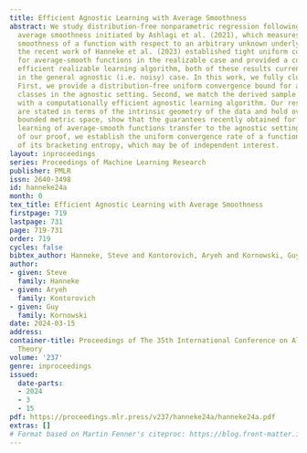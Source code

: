 ```yaml
---
title: Efficient Agnostic Learning with Average Smoothness
abstract: We study distribution-free nonparametric regression following a notion of
  average smoothness initiated by Ashlagi et al. (2021), which measures the “effective”
  smoothness of a function with respect to an arbitrary unknown underlying distribution.  While
  the recent work of Hanneke et al. (2023) established tight uniform convergence bounds
  for average-smooth functions in the realizable case and provided a computationally
  efficient realizable learning algorithm, both of these results currently lack analogs
  in the general agnostic (i.e. noisy) case. In this work, we fully close these gaps.
  First, we provide a distribution-free uniform convergence bound for average-smoothness
  classes in the agnostic setting. Second, we match the derived sample complexity
  with a computationally efficient agnostic learning algorithm. Our results, which
  are stated in terms of the intrinsic geometry of the data and hold over any totally
  bounded metric space, show that the guarantees recently obtained for realizable
  learning of average-smooth functions transfer to the agnostic setting. At the heart
  of our proof, we establish the uniform convergence rate of a function class in terms
  of its bracketing entropy, which may be of independent interest.
layout: inproceedings
series: Proceedings of Machine Learning Research
publisher: PMLR
issn: 2640-3498
id: hanneke24a
month: 0
tex_title: Efficient Agnostic Learning with Average Smoothness
firstpage: 719
lastpage: 731
page: 719-731
order: 719
cycles: false
bibtex_author: Hanneke, Steve and Kontorovich, Aryeh and Kornowski, Guy
author:
- given: Steve
  family: Hanneke
- given: Aryeh
  family: Kontorovich
- given: Guy
  family: Kornowski
date: 2024-03-15
address:
container-title: Proceedings of The 35th International Conference on Algorithmic Learning
  Theory
volume: '237'
genre: inproceedings
issued:
  date-parts:
  - 2024
  - 3
  - 15
pdf: https://proceedings.mlr.press/v237/hanneke24a/hanneke24a.pdf
extras: []
# Format based on Martin Fenner's citeproc: https://blog.front-matter.io/posts/citeproc-yaml-for-bibliographies/
---
```


